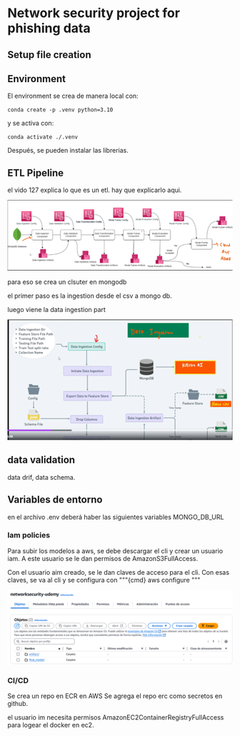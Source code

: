 # Network security project for phishing data

## Setup file creation

## Environment

El environment se crea de manera local con:
```
conda create -p .venv python=3.10
```
y se activa con:
```
conda activate ./.venv
```
Después, se pueden instalar las librerias.

## ETL Pipeline


el vido 127 explica lo que es un etl. hay que explicarlo aqui.

![alt text](image.png)

para eso se crea un clsuter en mongodb

el primer paso es la ingestion desde el csv a mongo db.

luego viene la data ingestion part

![alt text](image-1.png)


## data validation

data drif, data schema.

## Variables de entorno
en el archivo .env deberá haber las siguientes variables
MONGO_DB_URL


### Iam policies
Para subir los modelos a aws, se debe descargar el cli y crear un usuario iam.
A este usuario se le dan permisos de AmazonS3FullAccess.

Con el usuario aim creado, se le dan claves de acceso para el cli. Con esas claves, se va al cli y se configura con 
"""{cmd}
aws configure
"""

![alt text](image-2.png)

### CI/CD
Se crea un repo en ECR en AWS
Se agrega el repo erc como secretos en github.

el usuario im necesita permisos AmazonEC2ContainerRegistryFullAccess para logear el docker en ec2.